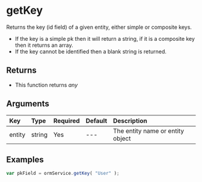 # getKey

Returns the key \(id field\) of a given entity, either simple or composite keys.

* If the key is a simple pk then it will return a string, if it is a composite key then it returns an array.
* If the key cannot be identified then a blank string is returned.

## Returns

* This function returns _any_

## Arguments

| Key | Type | Required | Default | Description |
| :--- | :--- | :--- | :--- | :--- |
| entity | string | Yes | --- | The entity name or entity object |

## Examples

```javascript
var pkField = ormService.getKey( "User" );
```

